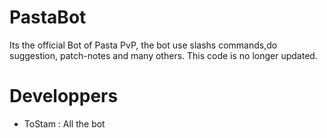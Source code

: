 # PastaBot

Its the official Bot of Pasta PvP, the bot use slashs commands,do suggestion, patch-notes and many others.
This code is no longer updated.

# Developpers

- ToStam : All the bot
